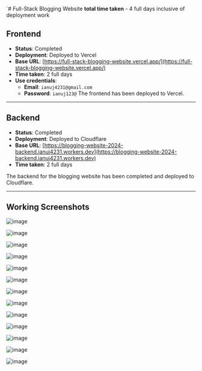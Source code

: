 `# Full-Stack Blogging Website
**total time taken** - 4 full days inclusive of deployment work

## Frontend
- **Status**: Completed
- **Deployment**: Deployed to Vercel
- **Base URL**: [https://full-stack-blogging-website.vercel.app/](https://full-stack-blogging-website.vercel.app/)
- **Time taken**: 2 full days
- **Use credentials**:
  - **Email**: `ianuj4231@gmail.com`
  - **Password**: `ianuj123@`
The frontend has been deployed to Vercel.

---

## Backend
- **Status**: Completed
- **Deployment**: Deployed to Cloudflare
- **Base URL**: [https://blogging-website-2024-backend.ianuj4231.workers.dev](https://blogging-website-2024-backend.ianuj4231.workers.dev)
- **Time taken**: 2 full days 

The backend for the blogging website has been completed and deployed to Cloudflare.

---



## Working Screenshots

 ![image](https://github.com/user-attachments/assets/1523b156-b807-44cc-919c-c40a0b55a537)

 ![image](https://github.com/user-attachments/assets/92ed0932-1e5a-4a1f-8db6-333383a39c25)

 ![image](https://github.com/user-attachments/assets/d04839b4-4991-479f-9167-3a9f6ce26e4a)

 ![image](https://github.com/user-attachments/assets/76446c36-55da-40a8-8aff-7f7886ccd1be)

![image](https://github.com/user-attachments/assets/d5dab71f-e9af-4b5e-ae6f-36174fc18f8f)

![image](https://github.com/user-attachments/assets/694819ca-576d-4cf1-84dc-44a579f89d78)

![image](https://github.com/user-attachments/assets/f9f12bc9-2a12-4742-bf32-eac51f9b58a1)
 
![image](https://github.com/user-attachments/assets/5a8e23b4-0ac5-4f19-9e56-7bf02164ff50)
 
![image](https://github.com/user-attachments/assets/051cdab9-006a-45ce-a79e-9af65ea09df0)

![image](https://github.com/user-attachments/assets/0d85c054-7773-48b4-bb80-ce296780ba21)

![image](https://github.com/user-attachments/assets/13b14bcb-0c24-434c-99e5-8afc6ced6807)

![image](https://github.com/user-attachments/assets/ce7ca43a-c8c5-406a-abc9-8f496cef27fc)

 
![image](https://github.com/user-attachments/assets/089a3762-874b-4c7b-9ef9-835b48988d8b)
 
 
 


 
 
 
 


 


